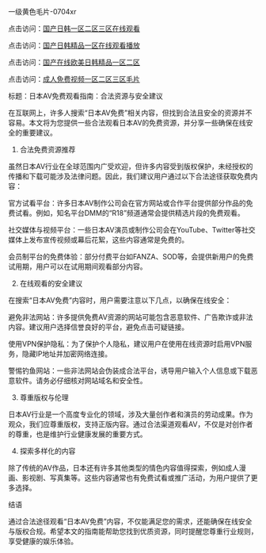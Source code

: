 
一级黄色毛片-0704xr


点击访问：<a href="https://vassv.pages.dev/">国产日韩一区二区三区在线观看</a>

点击访问：<a href="https://https://rtj-3zo.pages.dev/">国产日韩精品一区在线观看播放</a>

点击访问：<a href="https://gsd-agv.pages.dev/">国产在线欧美日韩精品一区二区</a>

点击访问：<a href="https://fdhf-454.pages.dev/">成人免费视频一区二区三区毛片</a>


标题：日本AV免费观看指南：合法资源与安全建议


在互联网上，许多人搜索“日本AV免费”相关内容，但找到合法且安全的资源并不容易。本文将为您提供一些合法观看日本AV的免费资源，并分享一些确保在线安全的重要建议。


1. 合法免费资源推荐

虽然日本AV行业在全球范围内广受欢迎，但许多内容受到版权保护，未经授权的传播和下载可能涉及法律问题。因此，我们建议用户通过以下合法途径获取免费内容：



官方试看平台：许多日本AV制作公司会在官方网站或合作平台提供部分作品的免费试看。例如，知名平台DMM的“R18”频道通常会提供精选片段的免费观看。

社交媒体与视频平台：一些日本AV演员或制作公司会在YouTube、Twitter等社交媒体上发布宣传视频或幕后花絮，这些内容通常是免费的。

会员制平台的免费体验：部分付费平台如FANZA、SOD等，会提供新用户的免费试用期，用户可以在试用期间观看部分内容。


2. 在线观看的安全建议

在搜索“日本AV免费”内容时，用户需要注意以下几点，以确保在线安全：



避免非法网站：许多提供免费AV资源的网站可能包含恶意软件、广告欺诈或非法内容。建议用户选择信誉良好的平台，避免点击可疑链接。

使用VPN保护隐私：为了保护个人隐私，建议用户在使用在线资源时启用VPN服务，隐藏IP地址并加密网络连接。

警惕钓鱼网站：一些非法网站会伪装成合法平台，诱导用户输入个人信息或下载恶意软件。请务必仔细核对网站域名和安全性。


3. 尊重版权与伦理

日本AV行业是一个高度专业化的领域，涉及大量创作者和演员的劳动成果。作为观众，我们应尊重版权，支持正版内容。通过合法渠道观看AV，不仅是对创作者的尊重，也是维护行业健康发展的重要方式。


4. 探索多样化的内容

除了传统的AV作品，日本还有许多其他类型的情色内容值得探索，例如成人漫画、影视剧、写真集等。这些内容通常也有免费试看或推广活动，为用户提供了更多选择。


结语

通过合法途径观看“日本AV免费”内容，不仅能满足您的需求，还能确保在线安全与版权合规。希望本文的指南能帮助您找到优质资源，同时提醒您尊重行业规则，享受健康的娱乐体验。




<span style="display:none;">[Canonical link](https://github.com/lqh20250704/000010）</span>
